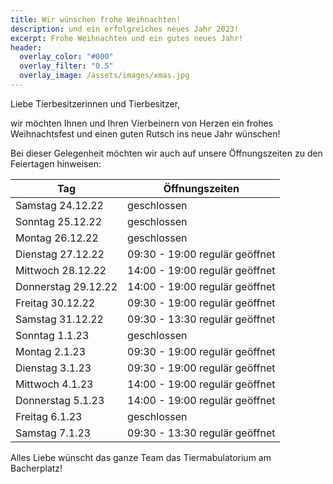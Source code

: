 ```yaml
---
title: Wir wünschen frohe Weihnachten!
description: und ein erfolgreiches neues Jahr 2023! 
excerpt: Frohe Weihnachten und ein gutes neues Jahr!
header:
  overlay_color: "#000"
  overlay_filter: "0.5"
  overlay_image: /assets/images/xmas.jpg
---
```

Liebe Tierbesitzerinnen und Tierbesitzer,<br />

wir möchten Ihnen und Ihren Vierbeinern von Herzen ein frohes Weihnachtsfest und einen guten Rutsch ins neue Jahr wünschen!

Bei dieser Gelegenheit möchten wir auch auf unsere Öffnungszeiten zu den Feiertagen hinweisen:

| Tag | Öffnungszeiten | 
|-------|--------|
| Samstag 24.12.22 | geschlossen |
| Sonntag 25.12.22 | geschlossen |
| Montag  26.12.22 | geschlossen |
| Dienstag 27.12.22 | 09:30 - 19:00 regulär geöffnet |
| Mittwoch 28.12.22 | 14:00 - 19:00 regulär geöffnet |
| Donnerstag 29.12.22 | 14:00 - 19:00 regulär geöffnet |
| Freitag 30.12.22 | 09:30 - 19:00 regulär geöffnet |
| Samstag 31.12.22 | 09:30 - 13:30 regulär geöffnet |
| Sonntag 1.1.23 | geschlossen |
| Montag  2.1.23 | 09:30 - 19:00 regulär geöffnet |
| Dienstag 3.1.23 | 09:30 - 19:00 regulär geöffnet |
| Mittwoch 4.1.23 | 14:00 - 19:00 regulär geöffnet |
| Donnerstag 5.1.23 | 14:00 - 19:00 regulär geöffnet |
| Freitag 6.1.23 | geschlossen |
| Samstag 7.1.23 | 09:30 - 13:30 regulär geöffnet |


Alles Liebe wünscht das ganze Team das Tiermabulatorium am Bacherplatz!